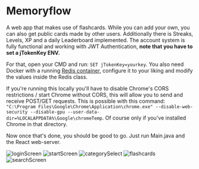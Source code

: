 # Memoryflow
A web app that makes use of flashcards.
While you can add your own, you can also get public cards made by other users.
Additionally there is Streaks, Levels, XP and a daily Leaderboard implemented.
The account system is fully functional and working with JWT Authentication, **note that you have to set a jTokenKey ENV.**

For that, open your CMD and run: ``SET jTokenKey=yourkey``.
You also need Docker with a running [Redis container](https://www.docker.com/blog/how-to-use-the-redis-docker-official-image/), 
configure it to your liking and modify the values inside the Redis class.

If you're running this locally you'll have to disable Chrome's CORS restrictions 
/ start Chrome without CORS, this will allow you to send and receive POST/GET requests.
This is possible with this command: 
``"C:\Program Files\Google\Chrome\Application\chrome.exe" --disable-web-security --disable-gpu --user-data-dir=%LOCALAPPDATA%\Google\chromeTemp``. 
Of course only if you've installed Chrome in that directory.

Now once that's done, you should be good to go. Just run Main.java and the React web-server.

![loginScreen](https://iili.io/2aBzFQ2.png)
![startScreen](https://iili.io/2aBzHkG.png)
![categorySelect](https://iili.io/2aBz97s.png)
![flashcards](https://iili.io/2aBxy2n.png)
![searchScreen](https://iili.io/2aBxmrX.png)

